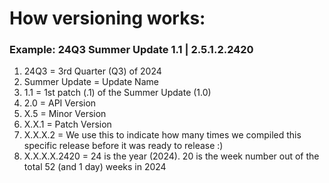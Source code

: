 # How versioning works:

### Example: 24Q3 Summer Update 1.1 | 2.5.1.2.2420
1. 24Q3 = 3rd Quarter (Q3) of 2024
2. Summer Update = Update Name
3. 1.1 = 1st patch (.1) of the Summer Update (1.0)
4. 2.0 = API Version
5. X.5 = Minor Version
6. X.X.1 = Patch Version
7. X.X.X.2 = We use this to indicate how many times we compiled this specific release before it was ready to release :)
8. X.X.X.X.2420 = 24 is the year (2024). 20 is the week number out of the total 52 (and 1 day) weeks in 2024 
